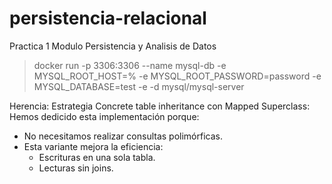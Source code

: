 # persistencia-relacional

Practica 1 Modulo Persistencia y Analisis de Datos


> docker run -p 3306:3306 --name mysql-db -e MYSQL_ROOT_HOST=% -e MYSQL_ROOT_PASSWORD=password -e MYSQL_DATABASE=test -e -d mysql/mysql-server
>
>
>
Herencia:
Estrategia Concrete table inheritance con Mapped Superclass:
Hemos dedicido esta implementación porque:

* No necesitamos realizar consultas polimórficas.
* Esta variante mejora la eficiencia:
    * Escrituras en una sola tabla.
    * Lecturas sin joins.
